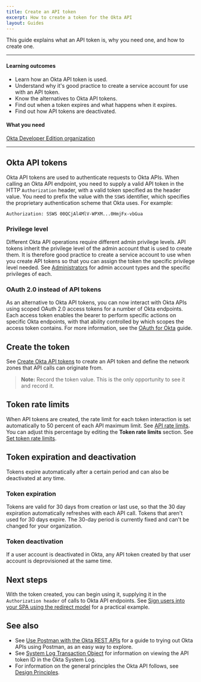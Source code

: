 ```yaml
---
title: Create an API token
excerpt: How to create a token for the Okta API
layout: Guides
---
```


This guide explains what an API token is, why you need one, and how to create one.

---

#### Learning outcomes

* Learn how an Okta API token is used.
* Understand why it's good practice to create a service account for use with an API token.
* Know the alternatives to Okta API tokens.
* Find out when a token expires and what happens when it expires.
* Find out how API tokens are deactivated.

#### What you need

[Okta Developer Edition organization](https://developer.okta.com/signup)

---

## Okta API tokens

Okta API tokens are used to authenticate requests to Okta APIs. When calling an Okta API endpoint, you need to supply a valid API token in the HTTP `Authorization` header, with a valid token specified as the header value. You need to prefix the value with the `SSWS` identifier, which specifies the proprietary authentication scheme that Okta uses. For example:

```http
Authorization: SSWS 00QCjAl4MlV-WPXM...0HmjFx-vbGua
```

### Privilege level

Different Okta API operations require different admin privilege levels. API tokens inherit the privilege level of the admin account that is used to create them. It is therefore good practice to create a service account to use when you create API tokens so that you can assign the token the specific privilege level needed. See [Administrators](https://help.okta.com/okta_help.htm?id=ext_Security_Administrators) for admin account types and the specific privileges of each.

### OAuth 2.0 instead of API tokens

As an alternative to Okta API tokens, you can now interact with Okta APIs using scoped OAuth 2.0 access tokens for a number of Okta endpoints. Each access token enables the bearer to perform specific actions on specific Okta endpoints, with that ability controlled by which scopes the access token contains. For more information, see the [OAuth for Okta](/docs/guides/implement-oauth-for-okta/) guide.

## Create the token

See [Create Okta API tokens](https://help.okta.com/okta_help.htm?id=ext-create-api-token) to create an API token and define the network zones that API calls can originate from.

> **Note:** Record the token value. This is the only opportunity to see it and record it.

## Token rate limits

When API tokens are created, the rate limit for each token interaction is set automatically to 50 percent of each API maximum limit. See [API rate limits](/docs/reference/rate-limits/). You can adjust this percentage by editing the **Token rate limits** section. See [Set token rate limits](https://help.okta.com/okta_help.htm?id=ext_API#set-token-rate-limits).

## Token expiration and deactivation

Tokens expire automatically after a certain period and can also be deactivated at any time.

### Token expiration

Tokens are valid for 30 days from creation or last use, so that the 30 day expiration automatically refreshes with each API call. Tokens that aren't used for 30 days expire. The 30-day period is currently fixed and can't be changed for your organization.

### Token deactivation

If a user account is deactivated in Okta, any API token created by that user account is deprovisioned at the same time.

## Next steps

With the token created, you can begin using it, supplying it in the `Authorization header` of calls to Okta API endpoints. See [Sign users into your SPA using the redirect model](/docs/guides/sign-into-spa-redirect/-/main/#use-the-access-token) for a practical example.

## See also

* See [Use Postman with the Okta REST APIs](/docs/reference/rest/) for a guide to trying out Okta APIs using Postman, as an easy way to explore.
* See [System Log Transaction Object](/docs/reference/api/system-log/#transaction-object) for information on viewing the API token ID in the Okta System Log.
* For information on the general principles the Okta API follows, see [Design Principles](/docs/reference/core-okta-api/#design-principles).
